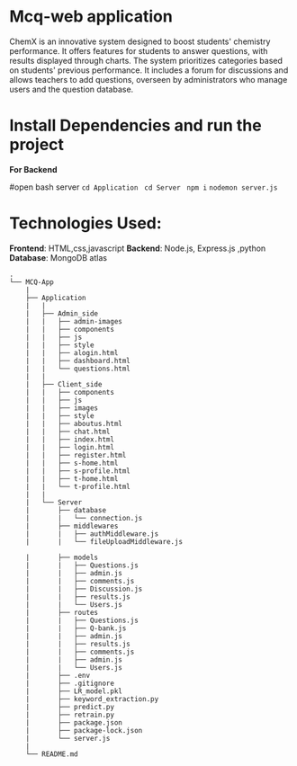 # Mcq-web application

ChemX is an innovative system designed to boost students' chemistry performance. It offers features for students to answer questions, with results displayed through charts. The system prioritizes categories based on students' previous performance. It includes a forum for discussions and allows teachers to add questions, overseen by administrators who manage users and the question database.


# Install Dependencies and run the project

**For Backend** 

#open bash server
`cd Application ` 
`cd Server ` 
`npm i` 
`nodemon server.js`







# Technologies Used:
**Frontend**: HTML,css,javascript
**Backend**: Node.js, Express.js ,python
**Database**: MongoDB atlas




```
.
└── MCQ-App
    |
    ├── Application
    |   |
    |   ├── Admin_side
    |   |   ├── admin-images
    |   |   ├── components
    |   |   ├── js
    |   |   ├── style
    |   |   ├── alogin.html
    |   |   ├── dashboard.html
    |   |   └── questions.html
    |   |
    |   ├── Client_side
    |   |   ├── components
    |   |   ├── js
    |   |   ├── images
    |   |   ├── style
    |   |   ├── aboutus.html
    |   |   ├── chat.html
    |   |   ├── index.html
    |   |   ├── login.html
    |   |   ├── register.html
    |   |   ├── s-home.html
    |   |   ├── s-profile.html
    |   |   ├── t-home.html
    |   |   └── t-profile.html
    |   |
    |   └── Server
    |       ├── database
    |       |   └── connection.js
    |       ├── middlewares
    |       |   ├── authMiddleware.js
    |       |   └── fileUploadMiddleware.js

    |       ├── models
    |       |   ├── Questions.js
    |       |   ├── admin.js
    |       |   ├── comments.js
    |       |   ├── Discussion.js
    |       |   ├── results.js
    |       |   └── Users.js
    |       ├── routes
    |       |   ├── Questions.js
    |       |   ├── Q-bank.js
    |       |   ├── admin.js
    |       |   ├── results.js
    |       |   ├── comments.js
    |       |   ├── admin.js
    |       |   └── Users.js
    |       ├── .env
    |       ├── .gitignore
    |       ├── LR_model.pkl
    |       ├── keyword_extraction.py
    |       ├── predict.py
    |       ├── retrain.py
    |       ├── package.json
    |       ├── package-lock.json
    |       └── server.js
    |
    └── README.md
```